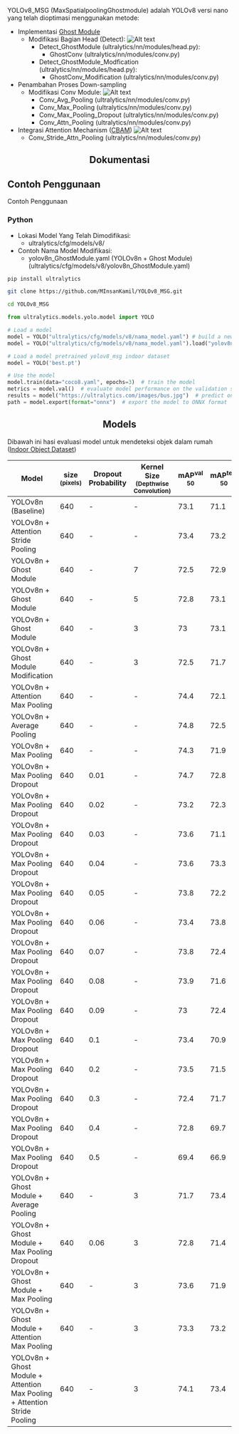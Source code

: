 YOLOv8_MSG (MaxSpatialpoolingGhostmodule) adalah YOLOv8 versi nano yang telah dioptimasi menggunakan metode:
- Implementasi <a href="https://arxiv.org/abs/1911.11907">Ghost Module</a>
  - Modifikasi Bagian Head (Detect):
    ![Alt text](images/YOLOv8n_GhostModule.png)
    - Detect_GhostModule (ultralytics/nn/modules/head.py):
      - GhostConv (ultralytics/nn/modules/conv.py)
    - Detect_GhostModule_Modfication (ultralytics/nn/modules/head.py):
      - GhostConv_Modification (ultralytics/nn/modules/conv.py)
- Penambahan Proses Down-sampling
  - Modifikasi Conv Module:
    ![Alt text](images/YOLOv8n_Downsampling.png)
    - Conv_Avg_Pooling (ultralytics/nn/modules/conv.py)
    - Conv_Max_Pooling (ultralytics/nn/modules/conv.py)
    - Conv_Max_Pooling_Dropout (ultralytics/nn/modules/conv.py)
    - Conv_Attn_Pooling (ultralytics/nn/modules/conv.py)
- Integrasi Attention Mechanism (<a href="https://arxiv.org/abs/1807.06521">CBAM</a>)
  ![Alt text](images/YOLOv8n_AttentionMechanism.png)
  - Conv_Stride_Attn_Pooling (ultralytics/nn/modules/conv.py)

## <div align="center">Dokumentasi</div>

## Contoh Penggunaan

<summary>Contoh Penggunaan</summary>

### Python

- Lokasi Model Yang Telah Dimodifikasi:
  - ultralytics/cfg/models/v8/
- Contoh Nama Model Modifikasi:
  - yolov8n_GhostModule.yaml (YOLOv8n + Ghost Module)(ultralytics/cfg/models/v8/yolov8n_GhostModule.yaml)


```bash
pip install ultralytics
```

```bash
git clone https://github.com/MInsanKamil/YOLOv8_MSG.git
```

```bash
cd YOLOv8_MSG
```

```python
from ultralytics.models.yolo.model import YOLO

# Load a model
model = YOLO("ultralytics/cfg/models/v8/nama_model.yaml") # build a new model from scratch
model = YOLO("ultralytics/cfg/models/v8/nama_model.yaml").load("yolov8n.pt")  # load weight pretrained yolov8n coco dataset

# Load a model pretrained yolov8_msg indoor dataset
model = YOLO('best.pt')

# Use the model
model.train(data="coco8.yaml", epochs=3)  # train the model
metrics = model.val()  # evaluate model performance on the validation set
results = model("https://ultralytics.com/images/bus.jpg")  # predict on an image
path = model.export(format="onnx")  # export the model to ONNX format
```

## <div align="center">Models</div>

Dibawah ini hasi  evaluasi model untuk mendeteksi objek dalam rumah ([Indoor Object Dataset](https://app.roboflow.com/csgitk/indoor_object_ta/10)) 

| Model                                                                                | size<br><sup>(pixels) | Dropout Probability | Kernel Size<br><sup>(Depthwise Convolution) | mAP<sup>val<br>50 | mAP<sup>test<br>50 | GFLOPs<br><sup>(B) | Notebook |
| ------------------------------------------------------------------------------------ | --------------------- | --------------------- | --------------------- | -------------------- | -------------------- | ----------------- | ----------------- |
| YOLOv8n (Baseline) | 640                   | -                 |-                 | 73.1                | 71.1                | 8.09               | <a href="https://colab.research.google.com/drive/1tauym8RFvROraSxZMoH_j-M75hEdTP06">Google Colab</a>               |
| YOLOv8n + Attention Stride Pooling | 640                   | -                 |-                 | 73.4                | 73.2                | 8.16               | <a href="https://colab.research.google.com/drive/1oAk-KiOx5T_AijxV6NgcGu4tStDfpQAA">Google Colab</a>               |
| YOLOv8n + Ghost Module | 640                   | -                 | 7                 | 72.5                | 72.9                | 6.75               | <a href="https://colab.research.google.com/drive/1wJi2BJaLfEeS3n8gyJvYDO9RvKevd-Mi">Google Colab</a>               |
| YOLOv8n + Ghost Module | 640                   | -                 | 5                 | 72.8                | 73.1               | 6.70               | <a href="https://colab.research.google.com/drive/1kxjcu7V3y2hNS8KonhTnh2vHAI5wdMHl">Google Colab</a>               |
| YOLOv8n + Ghost Module | 640                   | -                 | 3                 | 73                | 73.1               | 6.67               | <a href="https://colab.research.google.com/drive/1EGhnoWRs1DIboTLFZDcIlkRTNOldarbZ">Google Colab</a>               |
| YOLOv8n + Ghost Module Modification | 640                   | -                 | 3                 | 72.5                | 71.7               | 5.87               | <a href="https://colab.research.google.com/drive/1LMX5u7YOOFOJ2ftsuN0nog6jkRqQzKzq">Google Colab</a>               |
| YOLOv8n + Attention Max Pooling | 640                   | -                 | -                 | 74.4                | 72.1               | 2.13               | <a href="https://colab.research.google.com/drive/1AC01NK_gEP6ewrIGVYfTsV7S3pXJQtup">Google Colab</a>               |
| YOLOv8n + Average Pooling | 640                   | -                 | -                 | 74.8                | 72.5               | 2.10               | <a href="https://colab.research.google.com/drive/19-die4pmkryyYEU48PKGZkxtPvUQwoS7">Google Colab</a>               |
| YOLOv8n + Max Pooling | 640                   | -                 | -                 | 74.3                | 71.9               | 2.10               | <a href="https://colab.research.google.com/drive/1AtbJaTVoDid_CUBf-sGnKDOqNdjizQHG">Google Colab</a>               |
| YOLOv8n + Max Pooling Dropout | 640                   | 0.01                 | -                 | 74.7                | 72.8               | 2.10               | <a href="https://colab.research.google.com/drive/1iByjZJ72ei2UTwPkbPUUjKoJQ22qWiC3">Google Colab</a>               |
| YOLOv8n + Max Pooling Dropout | 640                   | 0.02                 | -                 | 73.2                | 72.3               | 2.10               | <a href="https://colab.research.google.com/drive/1uP69Lu8Q2tdcm-mOxLM4mc2a1nRaGGYh">Google Colab</a>               |
| YOLOv8n + Max Pooling Dropout | 640                   | 0.03                 | -                 | 73.6                | 71.1               | 2.10               | <a href="https://colab.research.google.com/drive/1d321k2eNWhM2bQJfUqe9TAeG6VJa68jx">Google Colab</a>               |
| YOLOv8n + Max Pooling Dropout | 640                   | 0.04                 | -                 | 73.6                | 73.3               | 2.10               | <a href="https://colab.research.google.com/drive/1IzkrnnqlH6YtdLLBrbQ9fWeTvRUFNUXj">Google Colab</a>               |
| YOLOv8n + Max Pooling Dropout | 640                   | 0.05                 | -                 | 73.8                | 72.2               | 2.10               | <a href="https://colab.research.google.com/drive/1v82tdJhy_3HOIIuE_OP5zEy5NVpU7TRX">Google Colab</a>               |
| YOLOv8n + Max Pooling Dropout | 640                   | 0.06                 | -                 | 73.4                | 73.8               | 2.10               | <a href="https://colab.research.google.com/drive/1wyQwIqQUqsyrhq-J1ChZMzHZdXzp7OxH">Google Colab</a>               |
| YOLOv8n + Max Pooling Dropout | 640                   | 0.07                 | -                 | 73.8                | 72.4               | 2.10               | <a href="https://colab.research.google.com/drive/1WDl5uWZtz3lHkbhA3Z76R_wcc6uNWY57">Google Colab</a>               |
| YOLOv8n + Max Pooling Dropout | 640                   | 0.08                 | -                 | 73.9                | 71.6               | 2.10               | <a href="https://colab.research.google.com/drive/14IFkHh-r6bEhuwfzEHsITMPMlHzqwHw1">Google Colab</a>               |
| YOLOv8n + Max Pooling Dropout | 640                   | 0.09                 | -                 | 73                | 72.4               | 2.10               | <a href="https://colab.research.google.com/drive/1iljS06oPhv_zzOz6pFBOOzhPDFV11mIa">Google Colab</a>               |
| YOLOv8n + Max Pooling Dropout | 640                   | 0.1                 | -                 | 73.4                | 70.9               | 2.10               | <a href="https://colab.research.google.com/drive/1rpY6zMafH-yW1r7IayUUjsA580j6Env-">Google Colab</a>               |
| YOLOv8n + Max Pooling Dropout | 640                   | 0.2                 | -                 | 73.5                | 71.5               | 2.10               | <a href="https://colab.research.google.com/drive/1tG5bO141rsPMgpZa9IifaoBKzJMqnr7o">Google Colab</a>               |
| YOLOv8n + Max Pooling Dropout | 640                   | 0.3                 | -                 | 72.4                | 71.7               | 2.10               | <a href="https://colab.research.google.com/drive/1IRSOeSq9OchVr_S85TWDtD6Ven3QEbfR">Google Colab</a>               |
| YOLOv8n + Max Pooling Dropout | 640                   | 0.4                 | -                 | 72.8                | 69.7               | 2.10               | <a href="https://colab.research.google.com/drive/1F_7ZJiSaWOxysgtYURzL0S-RgC7SB75M">Google Colab</a>               |
| YOLOv8n + Max Pooling Dropout | 640                   | 0.5                 | -                 | 69.4                | 66.9               | 2.10               | <a href="https://colab.research.google.com/drive/1kct1MybGT0ST2S_z_JHOIFzplZKZgFcL">Google Colab</a>               |
| YOLOv8n + Ghost Module + Average Pooling | 640                   | -                 | 3                 | 71.7                | 73.4               | 1.75               | <a href="https://colab.research.google.com/drive/1sSuooIUjtvTy0F-QVRW-NIX6p7eZwNFP">Google Colab</a>               |
| YOLOv8n + Ghost Module + Max Pooling Dropout| 640                   | 0.06                 | 3                 | 72.8                | 71.4               | 1.75               | <a href="https://colab.research.google.com/drive/1ABkXT8agaNI2aIzYWenWdZerV-Us-lgV">Google Colab</a>               |
| YOLOv8n + Ghost Module + Max Pooling | 640                   | -                 | 3                 | 73.6                | 71.9               | 1.75               | <a href="https://colab.research.google.com/drive/16TrqxfN4a4_kAOdt7iGJjTZYeLKJSHFb">Google Colab</a>               |
| YOLOv8n + Ghost Module + Attention Max Pooling | 640                   | -                 | 3                 | 73.3                | 73.2               | 1.77               | <a href="https://colab.research.google.com/drive/1SLKbdcuPR9mJYlht0utINjLx5umYdVhf">Google Colab</a>               |
| YOLOv8n + Ghost Module + Attention Max Pooling + Attention Stride Pooling| 640                   | -                 | 3                 | 74.1                | 73.4               | 1.79               | <a href="https://colab.research.google.com/drive/157hl1vddPlStaCiTto6cn5AIoAetjIw9">Google Colab</a>               |
